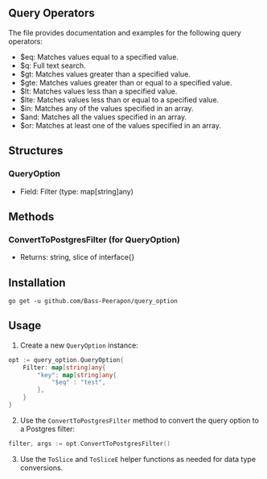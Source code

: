## Query Operators
The file provides documentation and examples for the following query operators:
- $eq: Matches values equal to a specified value.
- $q: Full text search.
- $gt: Matches values greater than a specified value.
- $gte: Matches values greater than or equal to a specified value.
- $lt: Matches values less than a specified value.
- $lte: Matches values less than or equal to a specified value.
- $in: Matches any of the values specified in an array.
- $and: Matches all the values specified in an array.
- $or: Matches at least one of the values specified in an array.

## Structures
### QueryOption
- Field: Filter (type: map[string]any)

## Methods
### ConvertToPostgresFilter (for QueryOption)
- Returns: string, slice of interface{}

## Installation
```shell
go get -u github.com/Bass-Peerapon/query_option
```
## Usage

1. Create a new `QueryOption` instance:

```go
opt := query_option.QueryOption{
    Filter: map[string]any{
        "key": map[string]any{
            "$eq" : "test",
        },
    }
}
```

2. Use the `ConvertToPostgresFilter` method to convert the query option to a Postgres filter:

```go
filter, args := opt.ConvertToPostgresFilter()
```

3. Use the `ToSlice` and `ToSliceE` helper functions as needed for data type conversions.

